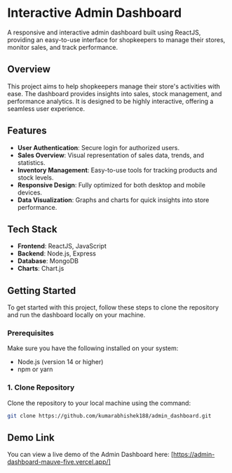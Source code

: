 # Interactive Admin Dashboard

A responsive and interactive admin dashboard built using ReactJS, providing an easy-to-use interface for shopkeepers to manage their stores, monitor sales, and track performance.


## Overview

This project aims to help shopkeepers manage their store's activities with ease. The dashboard provides insights into sales, stock management, and performance analytics. It is designed to be highly interactive, offering a seamless user experience.

## Features

- **User Authentication**: Secure login for authorized users.
- **Sales Overview**: Visual representation of sales data, trends, and statistics.
- **Inventory Management**: Easy-to-use tools for tracking products and stock levels.
- **Responsive Design**: Fully optimized for both desktop and mobile devices.
- **Data Visualization**: Graphs and charts for quick insights into store performance.

## Tech Stack

- **Frontend**: ReactJS, JavaScript
- **Backend**: Node.js, Express
- **Database**: MongoDB
- **Charts**: Chart.js

## Getting Started

To get started with this project, follow these steps to clone the repository and run the dashboard locally on your machine.

### Prerequisites

Make sure you have the following installed on your system:

- Node.js (version 14 or higher)
- npm or yarn

### 1. Clone Repository

Clone the repository to your local machine using the command:

```bash
git clone https://github.com/kumarabhishek188/admin_dashboard.git
```

## Demo Link

You can view a live demo of the Admin Dashboard here: [https://admin-dashboard-mauve-five.vercel.app/]

